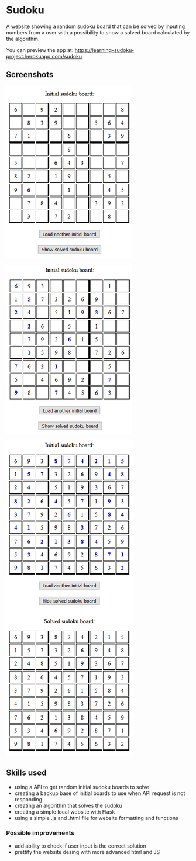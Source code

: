 # Sudoku
A website showing a random sudoku board that can be solved by inputing numbers from a user with a possibility to show a solved board calculated by the algorithm.

You can preview the app at: https://learning-sudoku-project.herokuapp.com/sudoku


## Screenshots
![Example_initial_board.png](docs/Example_initial_board.png "Example initial board")

![Example_partial_solved_sudoku.png](docs/Example_partial_solved_sudoku.png "Example partial solved sudoku")

![Example_solved_sudoku_shown.png](docs/Example_solved_sudoku_shown.png "Example solved sudoku shown")

## Skills used
- using a API to get random initial sudoku boards to solve
- creating a backup base of initial boards to use when API request is not responding
- creating an algorithm that solves the sudoku
- creating a simple local website with Flask
- using a simple .js and .html file for website formatting and functions

### Possible improvements
- add ability to check if user input is the correct solution
- prettify the website desing with more advanced html and JS
